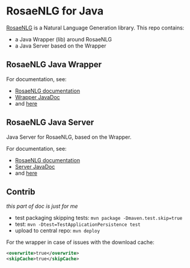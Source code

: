 # RosaeNLG for Java

[RosaeNLG](https://rosaenlg.org) is a Natural Language Generation library.
This repo contains:
- a Java Wrapper (lib) around RosaeNLG
- a Java Server based on the Wrapper


## RosaeNLG Java Wrapper

For documentation, see:
- [RosaeNLG documentation](https://rosaenlg.org)
- [Wrapper JavaDoc](https://www.javadoc.io/doc/org.rosaenlg/java-wrapper/)
- and [here](doc/modules/java-wrapper/java-wrapper.adoc)


## RosaeNLG Java Server

Java Server for RosaeNLG, based on the Wrapper.

For documentation, see:
- [RosaeNLG documentation](https://rosaenlg.org)
- [Server JavaDoc](https://www.javadoc.io/doc/org.rosaenlg/java-server/)
- and [here](doc/modules/java-server/java-server.adoc)


## Contrib

_this part of doc is just for me_

- test packaging skipping tests: `mvn package -Dmaven.test.skip=true`
- test: `mvn -Dtest=TestApplicationPersistence test`
- upload to central repo: `mvn deploy`

For the wrapper in case of issues with the download cache:
```xml
<overwrite>true</overwrite>
<skipCache>true</skipCache>
```
